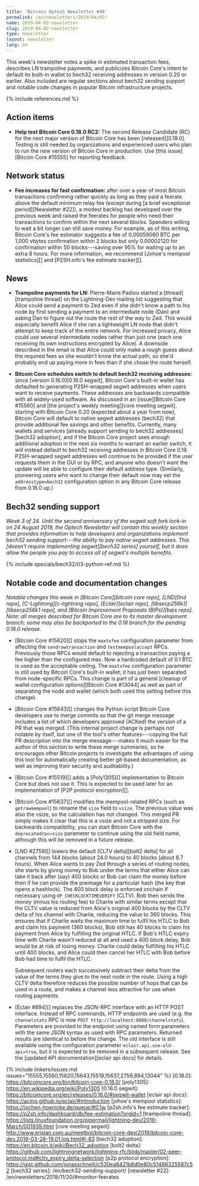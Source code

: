 ```yaml
---
title: 'Bitcoin Optech Newsletter #40'
permalink: /en/newsletters/2019/04/02/
name: 2019-04-02-newsletter
slug: 2019-04-02-newsletter
type: newsletter
layout: newsletter
lang: en
---
```

This week's newsletter notes a spike in estimated transaction fees,
describes LN trampoline payments, and publicizes Bitcoin Core's intent
to default its built-in wallet to bech32 receiving addresses in version
0.20 or earlier.  Also included are regular sections about bech32
sending support and notable code changes in popular Bitcoin
infrastructure projects.

{% include references.md %}

## Action items

- **Help test Bitcoin Core 0.18.0 RC2:** The second Release Candidate
  (RC) for the next major version of Bitcoin Core has been [released][0.18.0].
  Testing is still needed by organizations and experienced users who
  plan to run the new version of Bitcoin Core in production.  Use [this
  issue][Bitcoin Core #15555] for reporting feedback.

## Network status

- **Fee increases for fast confirmation:** after over a year of most
  Bitcoin transactions confirming rather quickly as long as they paid a
  feerate above the default minimum relay fee (except during [a brief
  exceptional period][Newsletter #22]), a modest backlog has developed
  over the previous week and raised the feerates for people who need
  their transactions to confirm within the next several blocks.
  Spenders willing to wait a bit longer can still save money.
  For example, as of this writing, Bitcoin Core's fee estimator suggests
  a fee of 0.00059060 BTC per 1,000 vbytes confirmation within 2 blocks
  but only 0.00002120 for confirmation within 50 blocks---saving over 95% for
  waiting up to an extra 8 hours.  For more information, we recommend
  [Johoe's mempool statistics][] and [P2SH.info's fee estimate
  tracker][].

## News

- **Trampoline payments for LN:** Pierre-Marie Padiou started a
  [thread][trampoline thread] on the Lightning-Dev mailing list
  suggesting that Alice could send a payment to Zed even if she didn't
  know a path to his node by first sending a payment to an intermediate
  node (Dan) and asking Dan to figure out the route the rest of the way
  to Zed.  This would especially benefit Alice if she ran a lightweight
  LN node that didn't attempt to keep track of the entire network.  For
  increased privacy, Alice could use several intermediate nodes
  rather than just one (each one receiving its own
  instructions encrypted by Alice).  A downside described in the email
  is that Alice could only make a rough guess about the required fees as
  she wouldn't know the actual path, so she'd probably end up paying
  more in fees than if she chose the route herself.

- **Bitcoin Core schedules switch to default bech32 receiving addresses:**
  since [version 0.16.0][0.16.0 segwit], Bitcoin Core's
  built-in wallet has defaulted to generating P2SH-wrapped segwit
  addresses when users want to receive payments.  These addresses are
  backwards compatible with all widely-used software.  As
  discussed in an [issue][Bitcoin Core #15560] and [the project's weekly
  meeting][core meeting segwit], starting with Bitcoin Core 0.20
  (expected about a year from now), Bitcoin Core will default to native
  segwit addresses (bech32) that provide additional fee savings and
  other benefits.  Currently, many wallets and services [already support
  sending to bech32 addresses][bech32 adoption], and if the Bitcoin Core project
  sees enough additional adoption in the next six months to warrant an
  earlier switch, it will instead default to bech32 receiving addresses
  in Bitcoin Core 0.19.  P2SH-wrapped segwit addresses will continue to be provided
  if the user requests them in the GUI or by RPC, and anyone who doesn't
  want the update will be able to configure their default address type.
  (Similarly, pioneering users who want to change their default now may
  set the `addresstype=bech32` configuration option in any Bitcoin Core
  release from 0.16.0 up.)

## Bech32 sending support

*Week 3 of 24.  Until the second anniversary of the segwit soft
fork lock-in on 24 August 2019, the Optech Newsletter will contain this
weekly section that provides information to help developers and
organizations implement bech32 sending support---the ability to pay
native segwit addresses.  This [doesn't require implementing
segwit][bech32 series] yourself, but it does allow the people you pay to
access all of segwit's multiple benefits.*

{% include specials/bech32/03-python-ref.md %}

## Notable code and documentation changes

*Notable changes this week in [Bitcoin Core][bitcoin core repo],
[LND][lnd repo], [C-Lightning][c-lightning repo], [Eclair][eclair repo],
[libsecp256k1][libsecp256k1 repo], and [Bitcoin Improvement Proposals
(BIPs)][bips repo].  Note: all merges described for Bitcoin Core are to
its master development branch; some may also be backported to the
0.18 branch for the pending 0.18.0 release.*

- [Bitcoin Core #15620][] stops the `maxtxfee` configuration
  parameter from affecting the `sendrawtransaction` and
  `testmempoolaccept` RPCs.  Previously those RPCs would default to
  rejecting a transaction paying a fee higher than the configured max.
  Now a hardcoded default of 0.1 BTC is used as the acceptable ceiling.
  The `maxtxfee` configuration parameter is still used by Bitcoin Core's
  built-in wallet; it has just been separated from node-specific RPCs.
  This change is part of a general [cleanup of wallet configuration
  options][Bitcoin Core #13044] as well as part of separating the node
  and wallet (which both used this setting before this change).

- [Bitcoin Core #15643][] changes the Python script Bitcoin Core
  developers use to merge commits so that the git merge message includes
  a list of which developers approved (ACKed) the version of a PR that
  was merged.  (This internal project change is perhaps not notable by
  itself, but one of the tool's other features---copying the full PR
  description into the merge message---makes it much easier for the
  author of this section to write these merge summaries, so he
  encourages other Bitcoin projects to investigate the advantages of
  using this tool for automatically creating better git-based
  documentation, as well as improving their security and auditability.)

- [Bitcoin Core #15519][] adds a [Poly1305][] implementation to Bitcoin
  Core but does not use it.  This is expected to be used later for an
  implementation of [P2P protocol encryption][].

- [Bitcoin Core #15637][] modifies the mempool-related RPCs (such as
  `getrawmempool`) to rename the `size` field to `vsize`.  The previous
  value was also the vsize, so the calculation has not changed.  This
  merged PR simply makes it clear that this is a vsize and not a
  stripped size.  For backwards compatibility, you can start Bitcoin
  Core with the `deprecatedrpc=size` parameter to continue using the old
  field name, although this will be removed in a future release.

- [LND #2759][] lowers the default [CLTV delta][bolt2 delta] for all channels from 144
  blocks (about 24.0 hours) to 40 blocks (about 6.7 hours).  When Alice
  wants to pay Zed through a series of routing nodes, she starts by
  giving money to Bob under the terms that either Alice can take it back
  after (say) 400 blocks or Bob can claim the money before then if he
  can provide the preimage for a particular hash (the key that opens a
  hashlock).  The 400 block delay is enforced onchain if necessary
  using `OP_CHECKLOCKTIMEVERIFY` (CLTV).  Bob then sends the money
  (minus his routing fee) to Charlie with similar terms except that the
  CLTV value is reduced from Alice's original 400 blocks by the CLTV delta of his channel with Charlie,
  reducing the value to 360 blocks. This ensures that if Charlie
  waits the maximum time to fulfil his HTLC to Bob and claim his payment
  (360 blocks), Bob still has 40 blocks to claim _his_ payment from Alice by
  fulfilling the original HTLC. If Bob's HTLC expiry time with Charlie wasn't reduced at all and
  used a 400 block delay, Bob would be at risk of losing money. Charlie could
  delay fulfilling his HTLC until 400 blocks, and Alice could then cancel her
  HTLC with Bob before Bob had time to fulfil the HTLC.

  Subsequent routers each successively subtract their delta from the value of
  the terms they give to the next node in the route.  Using a high CLTV delta
  therefore reduces the possible number of hops that can be used in a route, and
  makes a channel less attractive for use when routing payments.

- [Eclair #894][] replaces the JSON-RPC interface with an HTTP
  POST interface.  Instead of RPC commands, HTTP endpoints are used
  (e.g. the `channelstats` RPC is now `POST
  http://localhost:8080/channelstats`).  Parameters are provided to the
  endpoint using named form parameters with the same JSON syntax as
  used with RPC parameters.  Returned results are identical to before
  the change.  The old interface is still available using the
  configuration parameter `eclair.api.use-old-api=true`, but it is
  expected to be removed in a subsequent release.  See the [updated API
  documentation][eclair api docs] for details.

{% include linkers/issues.md issues="15555,15560,15620,15643,15519,15637,2759,894,13044" %}
[0.18.0]: https://bitcoincore.org/bin/bitcoin-core-0.18.0/
[poly1305]: https://en.wikipedia.org/wiki/Poly1305
[0.16.0 segwit]: https://bitcoincore.org/en/releases/0.16.0/#segwit-wallet
[eclair api docs]: https://acinq.github.io/eclair/#introduction
[johoe's mempool statistics]: https://jochen-hoenicke.de/queue/#0,1w
[p2sh.info's fee estimate tracker]: https://p2sh.info/dashboard/db/fee-estimation?orgId=1
[trampoline thread]: https://lists.linuxfoundation.org/pipermail/lightning-dev/2019-March/001939.html
[core meeting segwit]: http://www.erisian.com.au/meetbot/bitcoin-core-dev/2019/bitcoin-core-dev.2019-03-28-19.01.log.html#l-83
[bech32 adoption]: https://en.bitcoin.it/wiki/Bech32_adoption
[bolt2 delta]: https://github.com/lightningnetwork/lightning-rfc/blob/master/02-peer-protocol.md#cltv_expiry_delta-selection
[p2p protocol encryption]: https://gist.github.com/jonasschnelli/c530ea8421b8d0e80c51486325587c52
[bech32 series]: /en/bech32-sending-support/
[newsletter #22]: /en/newsletters/2018/11/20/#monitor-feerates
